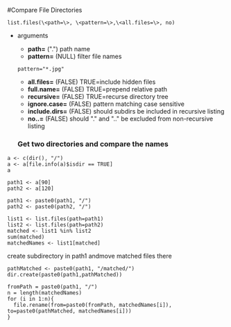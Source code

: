 #Compare File Directories
```
list.files(\<path=\>, \<pattern=\>,\<all.files=\>, no)
```
- arguments
  + **path=** (".") path name
  + **pattern=** (NULL) filter file names
  ```
  pattern="*.jpg"
  ```
  + **all.files=** (FALSE) TRUE=include hidden files
  + **full.name=** (FALSE) TRUE=prepend relative path
  + **recursive=** (FALSE) TRUE=recurse directory tree
  + **ignore.case=** (FALSE) pattern matching case sensitive
  + **include.dirs=** (FALSE) should subdirs be included in recursive listing
  + **no..=** (FALSE) should "." and ".." be excluded from non-recursive listing
  
  ### Get two directories and compare the names
```
a <- c(dir(), "/")
a <- a[file.info(a)$isdir == TRUE]
a
```
```
path1 <- a[90]
path2 <- a[120]
```
```
path1 <- paste0(path1, "/")
path2 <- paste0(path2, "/")

list1 <- list.files(path=path1)
list2 <- list.files(path=path2)
matched <- list1 %in% list2
sum(matched)
matchedNames <- list1[matched]
```
create subdirectory in path1 andmove matched files there
```
pathMatched <- paste0(path1, "/matched/")
dir.create(paste0(path1,pathMatched))

fromPath = paste0(path1, "/")
n = length(matchedNames)
for (i in 1:n){
  file.rename(from=paste0(fromPath, matchedNames[i]), to=paste0(pathMatched, matchedNames[i]))
}
```

  
  
  
